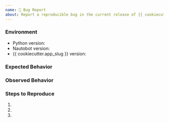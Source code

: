 ```yaml
---
name: 🐛 Bug Report
about: Report a reproducible bug in the current release of {{ cookiecutter.app_slug }}
---
```


### Environment
* Python version:  <!-- Example: 3.11.4 -->
* Nautobot version:  <!-- Example: {{ cookiecutter.min_nautobot_version }} -->
* {{ cookiecutter.app_slug }} version:  <!-- Example: 1.0.0 -->

<!-- What did you expect to happen? -->
### Expected Behavior


<!-- What happened instead? -->
### Observed Behavior

<!--
    Describe in detail the exact steps that someone else can take to reproduce
    this bug using the current release.
-->
### Steps to Reproduce
1.
2.
3.

